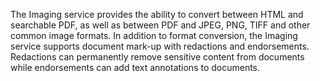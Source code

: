 The Imaging service provides the ability to convert between HTML and searchable PDF, as well as between PDF and JPEG, PNG, TIFF and other common image formats. In addition to format conversion, the Imaging service supports document mark-up with redactions and endorsements. Redactions can permanently remove sensitive content from documents while endorsements can add text annotations to documents.




